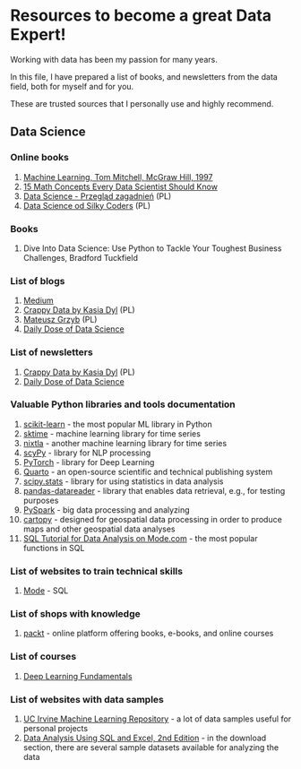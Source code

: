 # Resources to become a great Data Expert!

Working with data has been my passion for many years.

In this file, I have prepared a list of books, and newsletters from the data field, both for myself and for you.

These are trusted sources that I personally use and highly recommend.

## Data Science
### **Online books**
1. [Machine Learning, Tom Mitchell, McGraw Hill, 1997](https://www.cs.cmu.edu/~tom/mlbook.html)
1. [15 Math Concepts Every Data Scientist Should Know](https://www.packtpub.com/en-us/product/15-math-concepts-every-data-scientist-should-know-9781837631940)
1. [Data Science - Przegląd zagadnień](https://datascience.com.pl/intro.html) (PL)
1. [Data Science od Silky Coders](https://kikonpl.github.io/studia_PG/intro.html) (PL)

### **Books**
1. Dive Into Data Science: Use Python to Tackle Your Toughest Business Challenges, Bradford Tuckfield

### **List of blogs**
1. [Medium](https://medium.com/)
1. [Crappy Data by Kasia Dyl](https://crappydata.pl/) (PL)
1. [Mateusz Grzyb](https://mateuszgrzyb.pl/) (PL)
1. [Daily Dose of Data Science](https://blog.dailydoseofds.com/)

### **List of newsletters**
1. [Crappy Data by Kasia Dyl](https://crappydata.pl/)  (PL)
1. [Daily Dose of Data Science](https://blog.dailydoseofds.com/)

### **Valuable Python libraries and tools documentation**
1. [scikit-learn](https://scikit-learn.org/stable/user_guide.html) - the most popular ML library in Python
2. [sktime](https://www.sktime.net/en/stable/) - machine learning library for time series
3. [nixtla](https://nixtlaverse.nixtla.io/) - another machine learning library for time series
4. [scyPy](https://spacy.io/) - library for NLP processing
5. [PyTorch](https://pytorch.org/) - library for Deep Learning
6. [Quarto](https://quarto.org/) - an open-source scientific and technical publishing system
7. [scipy.stats](https://docs.scipy.org/doc/scipy/reference/stats.html) - library for using statistics in data analysis
1. [pandas-datareader](https://pandas-datareader.readthedocs.io/en/latest/) - library that enables data retrieval, e.g., for testing purposes
2. [PySpark](https://spark.apache.org/docs/latest/) - big data processing and analyzing
3. [cartopy](https://scitools.org.uk/cartopy/docs/latest/) - designed for geospatial data processing in order to produce maps and other geospatial data analyses
4. [SQL Tutorial for Data Analysis on Mode.com](https://mode.com/sql-tutorial/introduction-to-sql) - the most popular functions in SQL

### **List of websites to train technical skills**
1. [Mode](https://mode.com/sql-tutorial) - SQL

### **List of shops with knowledge**
1. [packt](https://www.packtpub.com/en-pl) - online platform offering books, e-books, and online courses

### **List of courses**
1. [Deep Learning Fundamentals](https://lightning.ai/courses/deep-learning-fundamentals/)

### **List of websites with data samples**
1. [UC Irvine Machine Learning Repository](https://archive.ics.uci.edu/) - a lot of data samples useful for personal projects
2. [Data Analysis Using SQL and Excel, 2nd Edition](https://www.wiley.com/en-ie/Data+Analysis+Using+SQL+and+Excel%2C+2nd+Edition-p-9781119021445#downloadstab-section) - in the download section, there are several sample datasets available for analyzing the data
